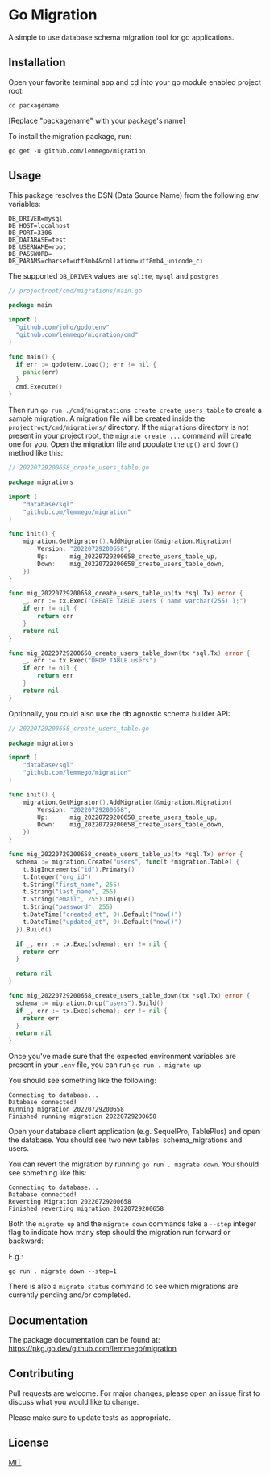 # Go Migration

A simple to use database schema migration tool for go applications.

## Installation

Open your favorite terminal app and cd into your go module enabled project root:

`cd packagename`

[Replace "packagename" with your package's name]

To install the migration package, run:

`go get -u github.com/lemmego/migration`

## Usage

This package resolves the DSN (Data Source Name) from the following env variables:

```env
DB_DRIVER=mysql
DB_HOST=localhost
DB_PORT=3306
DB_DATABASE=test
DB_USERNAME=root
DB_PASSWORD=
DB_PARAMS=charset=utf8mb4&collation=utf8mb4_unicode_ci
```

The supported `DB_DRIVER` values are `sqlite`, `mysql` and `postgres`

```go
// projectroot/cmd/migrations/main.go

package main

import (
  "github.com/joho/godotenv"
  "github.com/lemmego/migration/cmd"
)

func main() {
  if err := godotenv.Load(); err != nil {
    panic(err)
  }
  cmd.Execute()
}
```

Then run `go run ./cmd/migratations create create_users_table` to create a sample migration. A migration file will be created inside the `projectroot/cmd/migrations/` directory. If the `migrations` directory is not present in your project root, the `migrate create ...` command will create one for you. Open the migration file and populate the `up()` and `down()` method like this:

```go
// 20220729200658_create_users_table.go

package migrations

import (
	"database/sql"
	"github.com/lemmego/migration"
)

func init() {
	migration.GetMigrator().AddMigration(&migration.Migration{
		Version: "20220729200658",
		Up:      mig_20220729200658_create_users_table_up,
		Down:    mig_20220729200658_create_users_table_down,
	})
}

func mig_20220729200658_create_users_table_up(tx *sql.Tx) error {
	_, err := tx.Exec("CREATE TABLE users ( name varchar(255) );")
	if err != nil {
		return err
	}
	return nil
}

func mig_20220729200658_create_users_table_down(tx *sql.Tx) error {
	_, err := tx.Exec("DROP TABLE users")
	if err != nil {
		return err
	}
	return nil
}
```

Optionally, you could also use the db agnostic schema builder API:

```go
// 20220729200658_create_users_table.go

package migrations

import (
	"database/sql"
	"github.com/lemmego/migration"
)

func init() {
	migration.GetMigrator().AddMigration(&migration.Migration{
		Version: "20220729200658",
		Up:      mig_20220729200658_create_users_table_up,
		Down:    mig_20220729200658_create_users_table_down,
	})
}

func mig_20220729200658_create_users_table_up(tx *sql.Tx) error {
  schema := migration.Create("users", func(t *migration.Table) {
    t.BigIncrements("id").Primary()
    t.Integer("org_id")
    t.String("first_name", 255)
    t.String("last_name", 255)
    t.String("email", 255).Unique()
    t.String("password", 255)
    t.DateTime("created_at", 0).Default("now()")
    t.DateTime("updated_at", 0).Default("now()")
  }).Build()

  if _, err := tx.Exec(schema); err != nil {
    return err
  }

  return nil
}

func mig_20220729200658_create_users_table_down(tx *sql.Tx) error {
  schema := migration.Drop("users").Build()
  if _, err := tx.Exec(schema); err != nil {
    return err
  }
  return nil
}
```

Once you've made sure that the expected environment variables are present in your `.env` file, you can run `go run . migrate up`

You should see something like the following:

```
Connecting to database...
Database connected!
Running migration 20220729200658
Finished running migration 20220729200658
```

Open your database client application (e.g. SequelPro, TablePlus) and open the database. You should see two new tables: schema_migrations and users.

You can revert the migration by running `go run . migrate down`. You should see something like this:

```
Connecting to database...
Database connected!
Reverting Migration 20220729200658
Finished reverting migration 20220729200658
```

Both the `migrate up` and the `migrate down` commands take a `--step` integer flag to indicate how many step should the migration run forward or backward:

E.g.:

`go run . migrate down --step=1`

There is also a `migrate status` command to see which migrations are currently pending and/or completed.

## Documentation

The package documentation can be found at: https://pkg.go.dev/github.com/lemmego/migration

## Contributing

Pull requests are welcome. For major changes, please open an issue first to discuss what you would like to change.

Please make sure to update tests as appropriate.

## License

[MIT](https://choosealicense.com/licenses/mit/)

